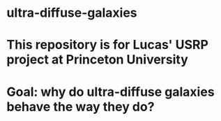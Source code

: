 # ultra-diffuse-galaxies
# This repository is for Lucas' USRP project at Princeton University
# Goal: why do ultra-diffuse galaxies behave the way they do?
#